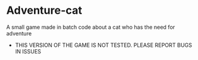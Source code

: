 # Adventure-cat
A small game made in batch code about a cat who has the need for adventure
- THIS VERSION OF THE GAME IS NOT TESTED. PLEASE REPORT BUGS IN ISSUES
